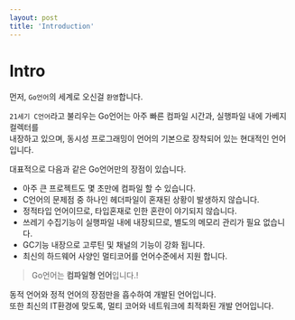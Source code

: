 ```yaml
---
layout: post
title: 'Introduction'
---
```


# Intro    

먼저, `Go언어`의  세계로 오신걸 `환영`합니다.  

`21세기 C언어`라고 불리우는 Go언어는 아주 빠른 컴파일 시간과, 실행파일 내에 가베지 컬렉터를      
내장하고 있으며, 동시성 프로그래밍이 언어의 기본으로 장착되어 있는 현대적인 언어 입니다.  

대표적으로 다음과 같은 Go언어만의 장점이 있습니다.   
- 아주 큰 프로젝트도 몇 초만에 컴파일 할 수 있습니다.  
- C언어의 문제점 중 하나인 헤더파일이 혼재된 상황이 발생하지 않습니다.  
- 정적타입 언어이므로, 타입혼재로 인한 혼란이 야기되지 않습니다.   
- 쓰레기 수집기능이 실행파일 내에 내장되므로, 별도의 메모리 관리가 필요 없습니다.  
- GC기능 내장으로 고루틴 및 채널의 기능이 강화 됩니다.  
- 최신의 하드웨어 사양인 멀티코어를 언어수준에서 지원 합니다.   

> Go언어는 **컴파일형 언어**입니다.!   

동적 언어와 정적 언어의 장점만을 흡수하여 개발된 언어입니다.    
또한 최신의 IT환경에 맞도록, 멀티 코어와 네트워크에 최적화된 개발 언어입니다.   
